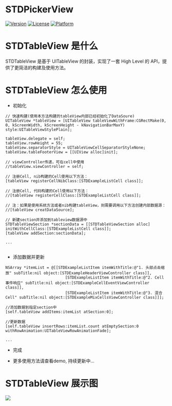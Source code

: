 # STDPickerView

[![Version](https://img.shields.io/cocoapods/v/STDTableView.svg?style=flat)](http://cocoapods.org/pods/STDTableView)
[![License](https://img.shields.io/cocoapods/l/STDTableView.svg?style=flat)](http://cocoapods.org/pods/STDTableView)
[![Platform](https://img.shields.io/cocoapods/p/STDTableView.svg?style=flat)](http://cocoapods.org/pods/STDTableView)

# STDTableView 是什么
STDTableView 是基于 UITableView 的封装，实现了一套 High Level 的 API，提供了更简洁的构建及使用方法。

# STDTableView 怎么使用
* 初始化

``` objc
// 快速构建(使用本方法构建的tableView内部已经初始化了DataSoure)
UITableView *tableView = [UITableView tableViewWithFrame:CGRectMake(0, 0, kScreenWidth, kScreenHeight - kNavigationBarMaxY) style:UITableViewStylePlain];
    
tableView.delegate = self;
tableView.rowHeight = 55;
tableView.separatorStyle = UITableViewCellSeparatorStyleNone;
tableView.tableFooterView = [[UIView alloc]init];

// viewController传递，可在cell中使用
//tableView.viewController = self;

// 注册Cell, nib构建的Cell使用以下方法：
[tableView registerCellNibClass:[STDExampleListCell class]];
    
// 注册Cell, 代码构建的Cell使用以下方法：
//[tableView registerCellClass:[STDExampleListCell class]];
    
// 注：如果是使用系统方法或者nib构建tableView，则需要调用以下方法创建内部数据源：
//[tableView creatDataSource];

// 新建section并添加到tableview数据源中
STDTableViewSection *sectionData = [[STDTableViewSection alloc] initWithCellClass:[STDExampleListCell class]];
[tableView addSection:sectionData];

...
    
```

* 添加数据并更新

``` objc
NSArray *itemList = @[[STDExampleListItem itemWithTitle:@"1. 头部点击缩放" subTitle:nil object:[STDExampleHeaderViewController class]],
                          [STDExampleListItem itemWithTitle:@"2. Cell事件响应" subTitle:nil object:[STDExampleCellEventViewController class]],
                          [STDExampleListItem itemWithTitle:@"3. 混合Cell" subTitle:nil object:[STDExampleMixCellsViewController class]]];
    
//添加数据到指定section中
[self.tableView addItems:itemList atSection:0];
    
//更新数据
[self.tableView insertRows:itemList.count atEmptySection:0 withRowAnimation:UITableViewRowAnimationFade];

...

```

* 完成

* 更多使用方法请查看demo, 持续更新中...


# STDTableView 展示图
![](Resource/01.gif)